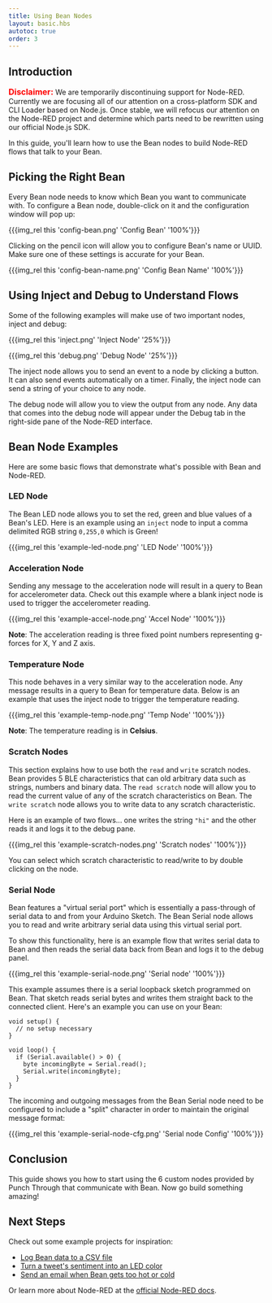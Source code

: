 ```yaml
---
title: Using Bean Nodes
layout: basic.hbs
autotoc: true
order: 3
---
```


<!-- <div style="height: 200px; background: #ff3333; border-radius: 25px; text-align: center; vertical-align: middle; line-height: 60px;">
<font color="white" size="3">
We are temporarily discontinuing support for Node-RED. Currently we are focusing all of our attention on a cross-platform SDK and CLI Loader based on Node.js. Once stable, we will refocus our attention on the Node-RED project and determine which parts need to be rewritten using our official Node.js SDK.
</font>
</div> -->

## Introduction

<font color="red" size="3"><b>Disclaimer:</b></font> We are temporarily discontinuing support for Node-RED. Currently we are focusing all of our attention on a cross-platform SDK and CLI Loader based on Node.js. Once stable, we will refocus our attention on the Node-RED project and determine which parts need to be rewritten using our official Node.js SDK.

In this guide, you'll learn how to use the Bean nodes to build Node-RED flows that talk to your Bean.

## Picking the Right Bean

Every Bean node needs to know which Bean you want to communicate with. To configure a Bean node, double-click on it and the configuration window will pop up:

{{{img_rel this 'config-bean.png' 'Config Bean' '100%'}}}

Clicking on the pencil icon will allow you to configure Bean's name or UUID. Make sure one of these settings is accurate for your Bean.

{{{img_rel this 'config-bean-name.png' 'Config Bean Name' '100%'}}}

## Using Inject and Debug to Understand Flows

Some of the following examples will make use of two important nodes, inject and debug:

{{{img_rel this 'inject.png' 'Inject Node' '25%'}}}

{{{img_rel this 'debug.png' 'Debug Node' '25%'}}}

The inject node allows you to send an event to a node by clicking a button. It can also send events automatically on a timer. Finally, the inject node can send a string of your choice to any node.

The debug node will allow you to view the output from any node. Any data that comes into the debug node will appear under the Debug tab in the right-side pane of the Node-RED interface.

## Bean Node Examples

Here are some basic flows that demonstrate what's possible with Bean and Node-RED.

### LED Node

The Bean LED node allows you to set the red, green and blue values of a Bean's LED. Here is an example using an `inject` node to input a comma delimited RGB string `0,255,0` which is Green!

{{{img_rel this 'example-led-node.png' 'LED Node' '100%'}}}

### Acceleration Node

Sending any message to the acceleration node will result in a query to Bean for accelerometer data. Check out this example where a blank inject node is used to trigger the accelerometer reading.

{{{img_rel this 'example-accel-node.png' 'Accel Node' '100%'}}}

__Note__: The acceleration reading is three fixed point numbers representing g-forces for X, Y and Z axis.

### Temperature Node

This node behaves in a very similar way to the acceleration node. Any message results in a query to Bean for temperature data. Below is an example that uses the inject node to trigger the temperature reading.

{{{img_rel this 'example-temp-node.png' 'Temp Node' '100%'}}}

__Note__: The temperature reading is in __Celsius__.

### Scratch Nodes

This section explains how to use both the `read` and `write` scratch nodes. Bean provides 5 BLE characteristics that can old arbitrary data such as strings, numbers and binary data. The `read scratch` node will allow you to read the current value of any of the scratch characteristics on Bean. The `write scratch` node allows you to write data to any scratch characteristic.

Here is an example of two flows... one writes the string `"hi"` and the other reads it and logs it to the debug pane.

{{{img_rel this 'example-scratch-nodes.png' 'Scratch nodes' '100%'}}}

You can select which scratch characteristic to read/write to by double clicking on the node.

### Serial Node

Bean features a "virtual serial port" which is essentially a pass-through of serial data to and from your Arduino Sketch. The Bean Serial node allows you to read and write arbitrary serial data using this virtual serial port.

To show this functionality, here is an example flow that writes serial data to Bean and then reads the serial data back from Bean and logs it to the debug panel.

{{{img_rel this 'example-serial-node.png' 'Serial node' '100%'}}}

This example assumes there is a serial loopback sketch programmed on Bean. That sketch reads serial bytes and writes them straight back to the connected client. Here's an example you can use on your Bean:

```
void setup() {
  // no setup necessary
}

void loop() {
  if (Serial.available() > 0) {
    byte incomingByte = Serial.read();
    Serial.write(incomingByte);
  }
}
```

The incoming and outgoing messages from the Bean Serial node need to be configured to include a "split" character in order to maintain the original message format:

{{{img_rel this 'example-serial-node-cfg.png' 'Serial node Config' '100%'}}}

## Conclusion

This guide shows you how to start using the 6 custom nodes provided by Punch Through that communicate with Bean. Now go build something amazing!

## Next Steps

Check out some example projects for inspiration:

* [Log Bean data to a CSV file](https://www.hackster.io/punch-through/logging-data-from-the-bean-7653e6)
* [Turn a tweet's sentiment into an LED color](https://www.hackster.io/punch-through/tweet-sentiment-to-led-using-node-red-6a380a)
* [Send an email when Bean gets too hot or cold](https://www.hackster.io/punch-through/email-temperature-warning-system-using-node-red-43723f)

Or learn more about Node-RED at the [official Node-RED docs](http://nodered.org/docs/).
